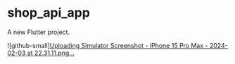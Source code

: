 # shop_api_app

A new Flutter project.

![github-small][Uploading Simulator Screenshot - iPhone 15 Pro Max - 2024-02-03 at 22.31.11.png…]()
